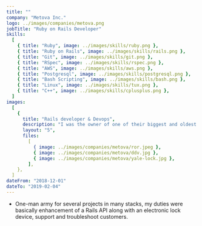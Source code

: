 ```yaml
---
title: ""
company: "Metova Inc."
logo: ../images/companies/metova.png
jobTitle: "Ruby on Rails Developer"
skills:
  [
    { title: "Ruby", image: ../images/skills/ruby.png },
    { title: "Ruby on Rails", image: ../images/skills/rails.png },
    { title: "Git", image: ../images/skills/git.png },
    { title: "RSpec", image: ../images/skills/rspec.png },
    { title: "AWS", image: ../images/skills/aws.png },
    { title: "Postgresql", image: ../images/skills/postgresql.png },
    { title: "Bash Scripting", image: ../images/skills/bash.png },
    { title: "Linux", image: ../images/skills/tux.png },
    { title: "C++", image: ../images/skills/cplusplus.png },
  ]
images:
  [
    {
      title: "Rails developer & Devops",
      description: "I was the owner of one of their biggest and oldest clients, we maintained their API Backend for their electronic locks, and also implemented firmware upgrades",
      layout: "5",
      files:
        [
          { image: ../images/companies/metova/ror.jpeg },
          { image: ../images/companies/metova/ddv.jpg },
          { image: ../images/companies/metova/yale-lock.jpg },
        ],
    },
  ]
dateFrom: "2018-12-01"
dateTo: "2019-02-04"
---
```


- One-man army for several projects in many stacks, my duties were basically enhancement of a Rails API along with an electronic lock device, support and troubleshoot customers.